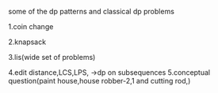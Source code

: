 some of the dp patterns and classical dp problems

1.coin change

2.knapsack

3.lis(wide set of problems)

4.edit distance,LCS,LPS,   ->dp on subsequences
5.conceptual question(paint house,house robber-2,1 and cutting rod,)
